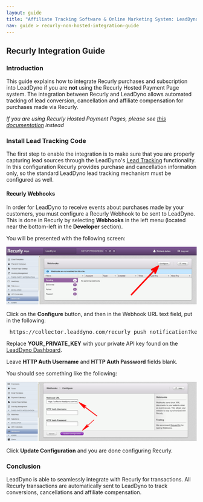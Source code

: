 ```yaml
---
layout: guide
title: "Affiliate Tracking Software & Online Marketing System: LeadDyno"
nav: guide > recurly-non-hosted-integration-guide
---
```


## Recurly Integration Guide

### Introduction

This guide explains how to integrate Recurly purchases and subscription into LeadDyno if you are **not** using the
Recurly Hosted Payment Page system. The integration between Recurly and LeadDyno allows automated tracking of lead
conversion, cancellation and affiliate compensation for purchases made via Recurly.

*If you are using Recurly Hosted Payment Pages, please see [this documentation](/recurly-integration-guide.html) instead*

### Install Lead Tracking Code

The first step to enable the integration is to make sure that you are properly capturing lead sources through the
LeadDyno's [Lead Tracking](/installation.html#lead_tracking) functionality.  In this configuration
Recurly provides purchase and cancellation information only, so the standard LeadDyno lead tracking mechanism must be
configured as well.

#### Recurly Webhooks

In order for LeadDyno to receive events about purchases made by your customers, you must configure a Recurly Webhook 
to be sent to LeadDyno. This is done in Recurly by selecting **Webhooks** in the left menu (located near the bottom-left
in the **Developer** section).

You will be presented with the following screen:

![Recurly Webhooks](/img/recurly_guide_webhooks.png)

Click on the **Configure** button, and then in the Webhook URL text field, put in the following:

<pre>
 https://collector.leaddyno.com/recurly_push_notification?key=YOUR_PRIVATE_KEY
</pre>

Replace **YOUR_PRIVATE_KEY** with your private API key found on the [LeadDyno Dashboard](https://app.leaddyno.com/settings/account).

Leave **HTTP Auth Username** and **HTTP Auth Password** fields blank.

You should see something like the following:

![Recurly Webhooks Settings](/img/recurly_guide_webhooks_url.png)

Click **Update Configuration** and you are done configuring Recurly.


### Conclusion

LeadDyno is able to seamlessly integrate with Recurly for transactions. All Recurly transactions are automatically sent
to LeadDyno to track conversions, cancellations and affiliate compensation.
